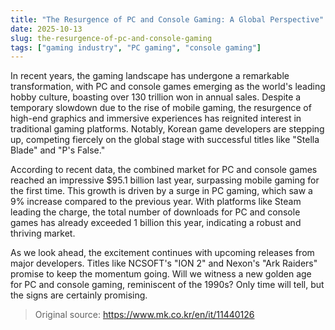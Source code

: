 ```yaml
---
title: "The Resurgence of PC and Console Gaming: A Global Perspective"
date: 2025-10-13
slug: the-resurgence-of-pc-and-console-gaming
tags: ["gaming industry", "PC gaming", "console gaming"]
---
```


In recent years, the gaming landscape has undergone a remarkable transformation, with PC and console games emerging as the world's leading hobby culture, boasting over 130 trillion won in annual sales. Despite a temporary slowdown due to the rise of mobile gaming, the resurgence of high-end graphics and immersive experiences has reignited interest in traditional gaming platforms. Notably, Korean game developers are stepping up, competing fiercely on the global stage with successful titles like "Stella Blade" and "P's False."

According to recent data, the combined market for PC and console games reached an impressive $95.1 billion last year, surpassing mobile gaming for the first time. This growth is driven by a surge in PC gaming, which saw a 9% increase compared to the previous year. With platforms like Steam leading the charge, the total number of downloads for PC and console games has already exceeded 1 billion this year, indicating a robust and thriving market.

As we look ahead, the excitement continues with upcoming releases from major developers. Titles like NCSOFT's "ION 2" and Nexon's "Ark Raiders" promise to keep the momentum going. Will we witness a new golden age for PC and console gaming, reminiscent of the 1990s? Only time will tell, but the signs are certainly promising.
> Original source: https://www.mk.co.kr/en/it/11440126